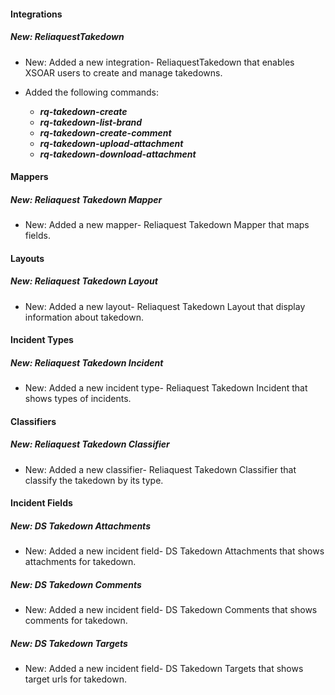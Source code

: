 
#### Integrations

##### New: ReliaquestTakedown

- New: Added a new integration- ReliaquestTakedown that enables XSOAR users to create and manage takedowns.


- Added the following commands:
  - ***rq-takedown-create***
  - ***rq-takedown-list-brand***
  - ***rq-takedown-create-comment***
  - ***rq-takedown-upload-attachment***
  - ***rq-takedown-download-attachment***


#### Mappers

##### New: Reliaquest Takedown Mapper

- New: Added a new mapper- Reliaquest Takedown Mapper that maps fields.



#### Layouts

##### New: Reliaquest Takedown Layout

- New: Added a new layout- Reliaquest Takedown Layout that display information about takedown.



#### Incident Types

##### New: Reliaquest Takedown Incident

- New: Added a new incident type- Reliaquest Takedown Incident that shows types of incidents.



#### Classifiers

##### New: Reliaquest Takedown Classifier

- New: Added a new classifier- Reliaquest Takedown Classifier that classify the takedown by its type.




#### Incident Fields

##### New: DS Takedown Attachments

- New: Added a new incident field- DS Takedown Attachments that shows attachments for takedown.


##### New: DS Takedown Comments

- New: Added a new incident field- DS Takedown Comments that shows comments for takedown.


##### New: DS Takedown Targets

- New: Added a new incident field- DS Takedown Targets that shows target urls for takedown.


